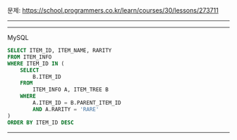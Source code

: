 문제: https://school.programmers.co.kr/learn/courses/30/lessons/273711

---

---

MySQL

```SQL
SELECT ITEM_ID, ITEM_NAME, RARITY
FROM ITEM_INFO
WHERE ITEM_ID IN (
    SELECT 
        B.ITEM_ID
    FROM
        ITEM_INFO A, ITEM_TREE B
    WHERE
        A.ITEM_ID = B.PARENT_ITEM_ID
        AND A.RARITY = 'RARE'
)
ORDER BY ITEM_ID DESC
```

---
